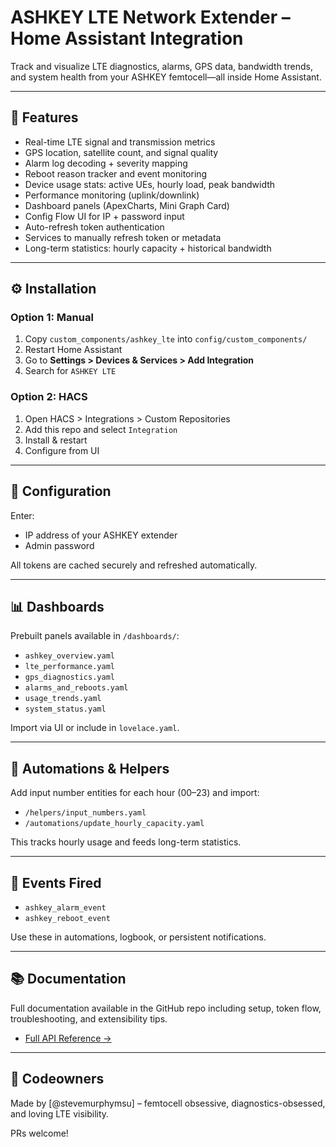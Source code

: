 # ASHKEY LTE Network Extender – Home Assistant Integration

Track and visualize LTE diagnostics, alarms, GPS data, bandwidth trends, and system health from your ASHKEY femtocell—all inside Home Assistant.

---

## 🔧 Features

- Real-time LTE signal and transmission metrics
- GPS location, satellite count, and signal quality
- Alarm log decoding + severity mapping
- Reboot reason tracker and event monitoring
- Device usage stats: active UEs, hourly load, peak bandwidth
- Performance monitoring (uplink/downlink)
- Dashboard panels (ApexCharts, Mini Graph Card)
- Config Flow UI for IP + password input
- Auto-refresh token authentication
- Services to manually refresh token or metadata
- Long-term statistics: hourly capacity + historical bandwidth

---

## ⚙️ Installation

### Option 1: Manual
1. Copy `custom_components/ashkey_lte` into `config/custom_components/`
2. Restart Home Assistant
3. Go to **Settings > Devices & Services > Add Integration**
4. Search for `ASHKEY LTE`

### Option 2: HACS
1. Open HACS > Integrations > Custom Repositories
2. Add this repo and select `Integration`
3. Install & restart
4. Configure from UI

---

## 🧩 Configuration

Enter:
- IP address of your ASHKEY extender
- Admin password

All tokens are cached securely and refreshed automatically.

---

## 📊 Dashboards

Prebuilt panels available in `/dashboards/`:
- `ashkey_overview.yaml`
- `lte_performance.yaml`
- `gps_diagnostics.yaml`
- `alarms_and_reboots.yaml`
- `usage_trends.yaml`
- `system_status.yaml`

Import via UI or include in `lovelace.yaml`.

---

## 🔁 Automations & Helpers

Add input number entities for each hour (00–23) and import:
- `/helpers/input_numbers.yaml`
- `/automations/update_hourly_capacity.yaml`

This tracks hourly usage and feeds long-term statistics.

---

## 🔔 Events Fired

- `ashkey_alarm_event`
- `ashkey_reboot_event`

Use these in automations, logbook, or persistent notifications.

---

## 📚 Documentation

Full documentation available in the GitHub repo including setup, token flow, troubleshooting, and extensibility tips.

- [Full API Reference →](docs/api.md)


---

## 👤 Codeowners

Made by [@stevemurphymsu] – femtocell obsessive, diagnostics-obsessed, and loving LTE visibility.

PRs welcome!
